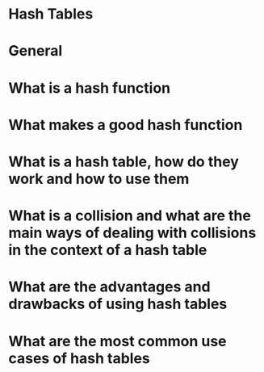 Hash Tables
===========
# General #
# What is a hash function #
# What makes a good hash function #
# What is a hash table, how do they work and how to use them #
# What is a collision and what are the main ways of dealing with collisions in the context of a hash table #
# What are the advantages and drawbacks of using hash tables #
# What are the most common use cases of hash tables ##